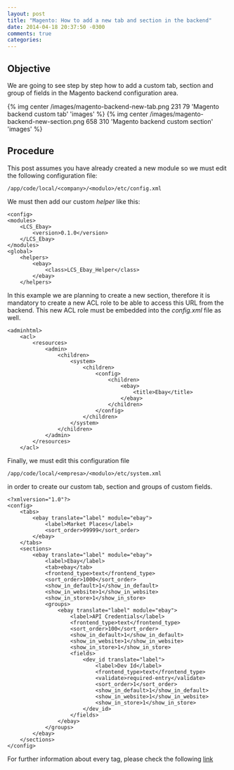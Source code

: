 ```yaml
---
layout: post
title: "Magento: How to add a new tab and section in the backend"
date: 2014-04-18 20:37:50 -0300
comments: true
categories: 
---
```

## Objective

We are going to see step by step how to add a custom tab, section and group of fields in the Magento backend configuration area.

{% img center /images/magento-backend-new-tab.png 231 79 'Magento backend custom tab' 'images' %}
{% img center /images/magento-backend-new-section.png 658 310 'Magento backend custom section' 'images' %}

## Procedure

This post assumes you have already created a new module so we must edit the following configuration file:

    /app/code/local/<company>/<modulo>/etc/config.xml

We must then add our custom *helper* like this:

    <config>
    <modules>
        <LCS_Ebay>
            <version>0.1.0</version>
        </LCS_Ebay>
    </modules>
    <global>
        <helpers>
            <ebay>
                <class>LCS_Ebay_Helper</class>
            </ebay>
        </helpers>

In this example we are planning to create a new section, therefore it is mandatory to create a new ACL role to be able to access this URL from the backend.
This new ACL role must be embedded into the *config.xml* file as well.

    <adminhtml>
        <acl>
            <resources>
                <admin>
                    <children>
                        <system>
                            <children>
                                <config>
                                    <children>
                                        <ebay>
                                            <title>Ebay</title>
                                        </ebay>
                                    </children>
                                </config>
                            </children>
                        </system>
                    </children>
                </admin>
            </resources>
        </acl>

Finally, we must edit this configuration file

    /app/code/local/<empresa>/<modulo>/etc/system.xml

in order to create our custom tab, section and groups of custom fields.

    <?xmlversion="1.0"?>
    <config>
        <tabs>
            <ebay translate="label" module="ebay">
                <label>Market Places</label>
                <sort_order>99999</sort_order>
            </ebay>
        </tabs>
        <sections>
            <ebay translate="label" module="ebay">
                <label>Ebay</label>
                <tab>ebay</tab>
                <frontend_type>text</frontend_type>
                <sort_order>1000</sort_order>
                <show_in_default>1</show_in_default>
                <show_in_website>1</show_in_website>
                <show_in_store>1</show_in_store>
                <groups>
                    <ebay translate="label" module="ebay">
                        <label>API Credentials</label>
                        <frontend_type>text</frontend_type>
                        <sort_order>100</sort_order>
                        <show_in_default>1</show_in_default>
                        <show_in_website>1</show_in_website>
                        <show_in_store>1</show_in_store>
                        <fields>
                            <dev_id translate="label">
                                <label>Dev Id</label>
                                <frontend_type>text</frontend_type>
                                <validate>required-entry</validate>
                                <sort_order>1</sort_order>
                                <show_in_default>1</show_in_default>
                                <show_in_website>1</show_in_website>
                                <show_in_store>1</show_in_store>
                            </dev_id>
                        </fields>
                    </ebay>
                </groups>
            </ebay>
        </sections>
    </config>

For further information about every tag, please check the following [link](http://www.magentocommerce.com/wiki/5_-_modules_and_development/admin/xml_structure_for_admin_configurations)



